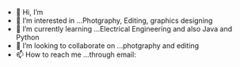 - 👋 Hi, I’m
- 👀 I’m interested in ...Photgraphy, Editing, graphics designing 
- 🌱 I’m currently learning ...Electrical Engineering and also Java and Python
- 💞️ I’m looking to collaborate on ...photgraphy and editing
- 📫 How to reach me ...through email:

<!---
thewanderlust77/thewanderlust77 is a ✨ special ✨ repository because its `README.md` (this file) appears on your GitHub profile.
You can click the Preview link to take a look at your changes.
--->
